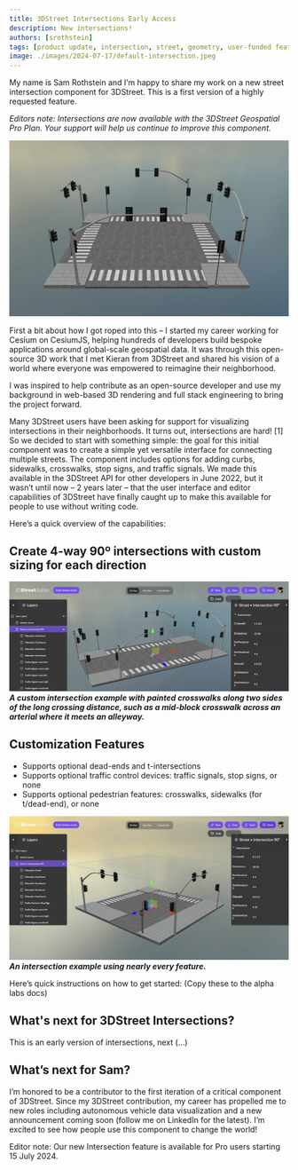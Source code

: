 ```yaml
---
title: 3DStreet Intersections Early Access 
description: New intersections!
authors: [srothstein]
tags: [product update, intersection, street, geometry, user-funded features]
image: ./images/2024-07-17/default-intersection.jpeg
---
```


My name is Sam Rothstein and I’m happy to share my work on a new street intersection component for 3DStreet. This is a first version of a highly requested feature.

<i>Editors note: Intersections are now available with the 3DStreet Geospatial Pro Plan. Your support will help us continue to improve this component.</i>

![](./images/2024-07-17/default-intersection.jpeg)

<!-- truncate -->

First a bit about how I got roped into this – I started my career working for Cesium on CesiumJS, helping hundreds of developers build bespoke applications around global-scale geospatial data. It was through this open-source 3D work that I met Kieran from 3DStreet and shared his vision of a world where everyone was empowered to reimagine their neighborhood. 

I was inspired to help contribute as an open-source developer and use my background in web-based 3D rendering and full stack engineering to bring the project forward.

Many 3DStreet users have been asking for support for visualizing intersections in their neighborhoods. It turns out, intersections are hard! [1] So we decided to start with something simple: the goal for this initial component was to create a simple yet versatile interface for connecting multiple streets. The component includes options for adding curbs, sidewalks, crosswalks, stop signs, and traffic signals. We made this available in the 3DStreet API for other developers in June 2022, but it wasn’t until now – 2 years later – that the user interface and editor capabilities of 3DStreet have finally caught up to make this available for people to use without writing code.

Here’s a quick overview of the capabilities:

## Create 4-way 90º intersections with custom sizing for each direction
![](./images/2024-07-17/lopsided-intersection.jpg)
<b><i>A custom intersection example with painted crosswalks along two sides of the long crossing distance, such as a mid-block crosswalk across an arterial where it meets an alleyway.</i></b>

## Customization Features
* Supports optional dead-ends and t-intersections
* Supports optional traffic control devices: traffic signals, stop signs, or none
* Supports optional pedestrian features: crosswalks, sidewalks (for t/dead-end), or none

![](./images/2024-07-17/custom-intersection.jpeg)
<b><i>An intersection example using nearly every feature.</i></b>

Here’s quick instructions on how to get started:
(Copy these to the alpha labs docs)

## What's next for 3DStreet Intersections?

This is an early version of intersections, next (...)

## What’s next for Sam?
I’m honored to be a contributor to the first iteration of a critical component of 3DStreet. Since my 3DStreet contribution, my career has propelled me to new roles including autonomous vehicle data visualization and a new announcement coming soon (follow me on LinkedIn for the latest). I’m excited to see how people use this component to change the world!




Editor note: Our new Intersection feature is available for Pro users starting 15 July 2024. 
